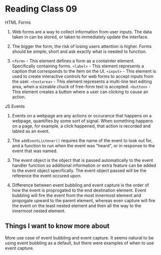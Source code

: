# Reading Class 09

HTML Forms

1) Web forms are a way to collect information from user inputs. The data taken in can be stored, or taken to immediately update the interface.

2) The bigger the form, the risk of losing users attention is higher. Forms should be simple, short and ask exactly what is needed to function.

3) `<form>` - This element defines a form as a containter element. Specifically containing forms.
`<label>` - This element represents a caption that corresponds to the item on the UI.
`<input>` - This element is used to create interactive controls for web forms to accept inputs from the user.
`<textarea>` - This element represents a multi-line text editing area, when a sizeable chuck of free-form text is accepted.
`<button>` - This element creates a button where a user can clicking to cause an action.

JS Events

1) Events on a webpage are any actions or occurance that happens on a webpage, quantifies by some sort of signal. When something happens on a page, for example, a click happened, that action is recorded and labled as an event.

2) The `addEventListener()` requires the name of the event to look out for, and a function to run when the event was "heard", or in response to the event that was named.

3) The event object is the object that is passed automatically to the event handler function so additional information or extra feature can be added to the event object specifically. The event object passed will be the reference the event occured upon.

4) Difference between event bubbling and event capture is the order of how the event is proprogated to the end destination element. Event bubbling will fire the event from the most innermost element and propogate upward to the parent element, whereas even capture will fire the event on the least nested element and then all the way to the innermost nested element.

## Things I want to know more about

More use case of event bubbling and event capture. It seems natural to be using event bubbling as a default, but there were examples of when to use event capture.
